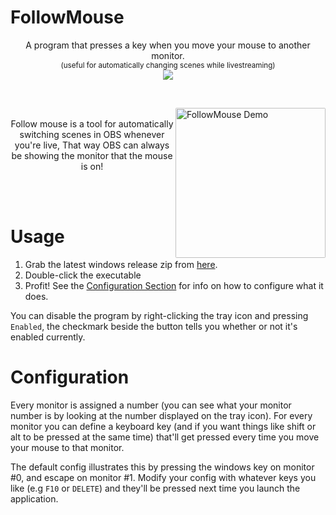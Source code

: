 
# FollowMouse

<p align="center">
	A program that presses a key when you move your mouse to another monitor.
	<br />
	<small>
		(useful for automatically changing scenes while livestreaming)
	</small>
	<br />
	<a href="./LICENSE"><img src="https://img.shields.io/badge/license-MIT-blue.svg"></a>
</p>

<br />

<div>
	<img src="https://github.com/brimelive/FollowMouse/raw/main/assets/follow_mouse_demo.gif" alt="FollowMouse Demo" align="right" height="240px" style="border-radius: 2px;">
	<p align="center">
		<br />
		Follow mouse is a tool for automatically switching scenes in OBS whenever you're live, That way OBS can always be showing the monitor that the mouse is on!
	</p>
</div>

<br />
<br />

# Usage
1) Grab the latest windows release zip from [here](/releases/latest).
2) Double-click the executable
3) Profit! See the [Configuration Section](#configuration) for info on how to configure what it does.

You can disable the program by right-clicking the tray icon and pressing `Enabled`, the checkmark beside the button tells you whether or not it's enabled currently.

# Configuration
Every monitor is assigned a number (you can see what your monitor number is by looking at the number displayed on the tray icon). For every monitor you can define a keyboard key (and if you want things like shift or alt to be pressed at the same time) that'll get pressed every time you move your mouse to that monitor.

The default config illustrates this by pressing the windows key on monitor #0, and escape on monitor #1. Modify your config with whatever keys you like (e.g `F10` or `DELETE`) and they'll be pressed next time you launch the application.